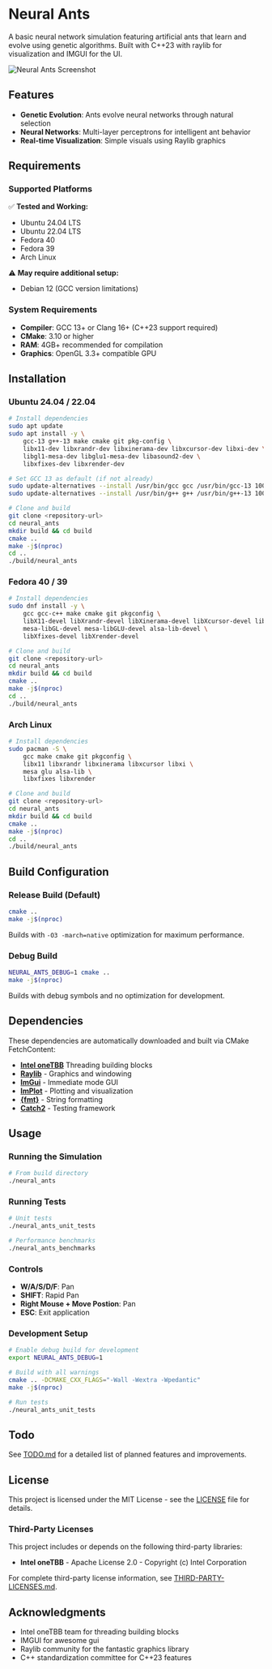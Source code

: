 # Neural Ants

A basic neural network simulation featuring artificial ants that learn and evolve using genetic algorithms. Built with C++23 with raylib for visualization and IMGUI for the UI.

![Neural Ants Screenshot](screenshot.png)

## Features

- **Genetic Evolution**: Ants evolve neural networks through natural selection
- **Neural Networks**: Multi-layer perceptrons for intelligent ant behavior
- **Real-time Visualization**: Simple visuals using Raylib graphics

## Requirements

### Supported Platforms

✅ **Tested and Working:**
- Ubuntu 24.04 LTS
- Ubuntu 22.04 LTS  
- Fedora 40
- Fedora 39
- Arch Linux

⚠️ **May require additional setup:**
- Debian 12 (GCC version limitations)

### System Requirements

- **Compiler**: GCC 13+ or Clang 16+ (C++23 support required)
- **CMake**: 3.10 or higher
- **RAM**: 4GB+ recommended for compilation
- **Graphics**: OpenGL 3.3+ compatible GPU

## Installation

### Ubuntu 24.04 / 22.04

```bash
# Install dependencies
sudo apt update
sudo apt install -y \
    gcc-13 g++-13 make cmake git pkg-config \
    libx11-dev libxrandr-dev libxinerama-dev libxcursor-dev libxi-dev \
    libgl1-mesa-dev libglu1-mesa-dev libasound2-dev \
    libxfixes-dev libxrender-dev

# Set GCC 13 as default (if not already)
sudo update-alternatives --install /usr/bin/gcc gcc /usr/bin/gcc-13 100
sudo update-alternatives --install /usr/bin/g++ g++ /usr/bin/g++-13 100

# Clone and build
git clone <repository-url>
cd neural_ants
mkdir build && cd build
cmake ..
make -j$(nproc)
cd ..
./build/neural_ants
```

### Fedora 40 / 39

```bash
# Install dependencies
sudo dnf install -y \
    gcc gcc-c++ make cmake git pkgconfig \
    libX11-devel libXrandr-devel libXinerama-devel libXcursor-devel libXi-devel \
    mesa-libGL-devel mesa-libGLU-devel alsa-lib-devel \
    libXfixes-devel libXrender-devel

# Clone and build
git clone <repository-url>
cd neural_ants
mkdir build && cd build
cmake ..
make -j$(nproc)
cd ..
./build/neural_ants
```

### Arch Linux

```bash
# Install dependencies
sudo pacman -S \
    gcc make cmake git pkgconfig \
    libx11 libxrandr libxinerama libxcursor libxi \
    mesa glu alsa-lib \
    libxfixes libxrender

# Clone and build
git clone <repository-url>
cd neural_ants
mkdir build && cd build
cmake ..
make -j$(nproc)
cd ..
./build/neural_ants
```

## Build Configuration

### Release Build (Default)

```bash
cmake ..
make -j$(nproc)
```

Builds with `-O3 -march=native` optimization for maximum performance.

### Debug Build

```bash
NEURAL_ANTS_DEBUG=1 cmake ..
make -j$(nproc)
```

Builds with debug symbols and no optimization for development.

## Dependencies

These dependencies are automatically downloaded and built via CMake FetchContent:

- **[Intel oneTBB](https://github.com/uxlfoundation/oneTBB)** Threading building blocks
- **[Raylib](https://github.com/raysan5/raylib)** - Graphics and windowing
- **[ImGui](https://github.com/ocornut/imgui)** - Immediate mode GUI
- **[ImPlot](https://github.com/epezent/implot)** - Plotting and visualization
- **[{fmt}](https://github.com/fmtlib/fmt)** - String formatting
- **[Catch2](https://github.com/catchorg/Catch2)** - Testing framework

## Usage

### Running the Simulation

```bash
# From build directory
./neural_ants
```

### Running Tests

```bash
# Unit tests
./neural_ants_unit_tests

# Performance benchmarks
./neural_ants_benchmarks
```

### Controls

- **W/A/S/D/F**: Pan
- **SHIFT**: Rapid Pan
- **Right Mouse + Move Postion**: Pan 
- **ESC**: Exit application

### Development Setup

```bash
# Enable debug build for development
export NEURAL_ANTS_DEBUG=1

# Build with all warnings
cmake .. -DCMAKE_CXX_FLAGS="-Wall -Wextra -Wpedantic"
make -j$(nproc)

# Run tests
./neural_ants_unit_tests
```

## Todo

See [TODO.md](TODO.md) for a detailed list of planned features and improvements.

## License

This project is licensed under the MIT License - see the [LICENSE](LICENSE) file for details.

### Third-Party Licenses

This project includes or depends on the following third-party libraries:

- **Intel oneTBB** - Apache License 2.0 - Copyright (c) Intel Corporation

For complete third-party license information, see [THIRD-PARTY-LICENSES.md](THIRD-PARTY-LICENSES.md).

## Acknowledgments

- Intel oneTBB team for threading building blocks
- IMGUI for awesome gui
- Raylib community for the fantastic graphics library
- C++ standardization committee for C++23 features
